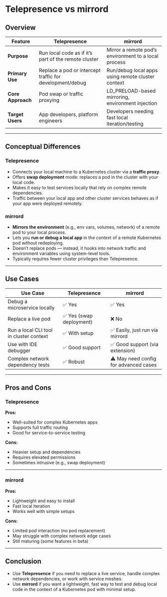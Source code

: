 # Telepresence vs mirrord

## Overview

| Feature           | Telepresence                                              | mirrord                                                   |
|-------------------|-----------------------------------------------------------|------------------------------------------------------------|
| **Purpose**        | Run local code as if it’s part of the remote cluster     | Mirror a remote pod’s environment to a local process       |
| **Primary Use**    | Replace a pod or intercept traffic for development/debug | Run/debug local apps using remote cluster context          |
| **Core Approach**  | Pod swap or traffic proxying                             | LD_PRELOAD-based mirroring, environment injection          |
| **Target Users**   | App developers, platform engineers                       | Developers needing fast local iteration/testing            |

---

## Conceptual Differences

### Telepresence
- Connects your local machine to a Kubernetes cluster via a **traffic proxy**.
- Offers **swap deployment** mode: replaces a pod in the cluster with your local code.
- Makes it easy to test services locally that rely on complex remote dependencies.
- Traffic between your local app and other cluster services behaves as if your app were deployed remotely.

### mirrord
- **Mirrors the environment** (e.g., env vars, volumes, network) of a remote pod to your local process.
- Lets you **run or debug a local app** in the context of a remote Kubernetes pod without redeploying.
- Doesn’t replace pods — instead, it hooks into network traffic and environment variables using system-level tools.
- Typically requires fewer cluster privileges than Telepresence.

---

## Use Cases

| Use Case                        | Telepresence                         | mirrord                             |
|----------------------------------|--------------------------------------|--------------------------------------|
| Debug a microservice locally      | ✅ Yes                                | ✅ Yes                                |
| Replace a live pod                | ✅ Yes (swap deployment)              | ❌ No                                 |
| Run a local CLI tool in cluster context | ✅ With setup                  | ✅ Easily, just run via mirrord       |
| Use with IDE debugger             | ✅ Good support                       | ✅ Good support (via extension)       |
| Complex network dependency tests | ✅ Robust                            | ⚠️ May need config for advanced cases |

---

## Pros and Cons

### Telepresence

**Pros:**
- Well-suited for complex Kubernetes apps
- Supports full traffic routing
- Good for service-to-service testing

**Cons:**
- Heavier setup and dependencies
- Requires elevated permissions
- Sometimes intrusive (e.g., swap deployment)

---

### mirrord

**Pros:**
- Lightweight and easy to install
- Fast local iteration
- Works well with simple setups

**Cons:**
- Limited pod interaction (no pod replacement)
- May struggle with complex network edge cases
- Still maturing (some features in beta)

---

## Conclusion

- Use **Telepresence** if you need to replace a live service, handle complex network dependencies, or work with service meshes.
- Use **mirrord** if you want a lightweight, fast way to test and debug local code in the context of a Kubernetes pod with minimal setup.